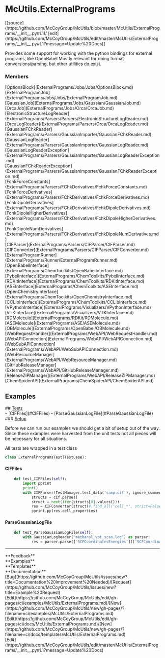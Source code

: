 # <a id="McUtils.ExternalPrograms">McUtils.ExternalPrograms</a> 
<div class="docs-source-link" markdown="1">
[[source](https://github.com/McCoyGroup/McUtils/blob/master/McUtils/ExternalPrograms/__init__.py#L1)/
[edit](https://github.com/McCoyGroup/McUtils/edit/master/McUtils/ExternalPrograms/__init__.py#L1?message=Update%20Docs)]
</div>
    
Provides some support for working with the python bindings for external programs, like OpenBabel
Mostly relevant for doing format conversions/parsing, but other utilities do exist.

### Members
<div class="container alert alert-secondary bg-light">
  <div class="row">
   <div class="col" markdown="1">
[OptionsBlock](ExternalPrograms/Jobs/Jobs/OptionsBlock.md)   
</div>
   <div class="col" markdown="1">
[ExternalProgramJob](ExternalPrograms/Jobs/Jobs/ExternalProgramJob.md)   
</div>
   <div class="col" markdown="1">
[GaussianJob](ExternalPrograms/Jobs/Gaussian/GaussianJob.md)   
</div>
</div>
  <div class="row">
   <div class="col" markdown="1">
[OrcaJob](ExternalPrograms/Jobs/Orca/OrcaJob.md)   
</div>
   <div class="col" markdown="1">
[ElectronicStructureLogReader](ExternalPrograms/Parsers/Parsers/ElectronicStructureLogReader.md)   
</div>
   <div class="col" markdown="1">
[OrcaLogReader](ExternalPrograms/Parsers/Orca/OrcaLogReader.md)   
</div>
</div>
  <div class="row">
   <div class="col" markdown="1">
[GaussianFChkReader](ExternalPrograms/Parsers/GaussianImporter/GaussianFChkReader.md)   
</div>
   <div class="col" markdown="1">
[GaussianLogReader](ExternalPrograms/Parsers/GaussianImporter/GaussianLogReader.md)   
</div>
   <div class="col" markdown="1">
[GaussianLogReaderException](ExternalPrograms/Parsers/GaussianImporter/GaussianLogReaderException.md)   
</div>
</div>
  <div class="row">
   <div class="col" markdown="1">
[GaussianFChkReaderException](ExternalPrograms/Parsers/GaussianImporter/GaussianFChkReaderException.md)   
</div>
   <div class="col" markdown="1">
[FchkForceConstants](ExternalPrograms/Parsers/FChkDerivatives/FchkForceConstants.md)   
</div>
   <div class="col" markdown="1">
[FchkForceDerivatives](ExternalPrograms/Parsers/FChkDerivatives/FchkForceDerivatives.md)   
</div>
</div>
  <div class="row">
   <div class="col" markdown="1">
[FchkDipoleDerivatives](ExternalPrograms/Parsers/FChkDerivatives/FchkDipoleDerivatives.md)   
</div>
   <div class="col" markdown="1">
[FchkDipoleHigherDerivatives](ExternalPrograms/Parsers/FChkDerivatives/FchkDipoleHigherDerivatives.md)   
</div>
   <div class="col" markdown="1">
[FchkDipoleNumDerivatives](ExternalPrograms/Parsers/FChkDerivatives/FchkDipoleNumDerivatives.md)   
</div>
</div>
  <div class="row">
   <div class="col" markdown="1">
[CIFParser](ExternalPrograms/Parsers/CIFParser/CIFParser.md)   
</div>
   <div class="col" markdown="1">
[CIFConverter](ExternalPrograms/Parsers/CIFParser/CIFConverter.md)   
</div>
   <div class="col" markdown="1">
[ExternalProgramRunner](ExternalPrograms/Runner/ExternalProgramRunner.md)   
</div>
</div>
  <div class="row">
   <div class="col" markdown="1">
[OpenBabelInterface](ExternalPrograms/ChemToolkits/OpenBabelInterface.md)   
</div>
   <div class="col" markdown="1">
[PybelInterface](ExternalPrograms/ChemToolkits/PybelInterface.md)   
</div>
   <div class="col" markdown="1">
[RDKitInterface](ExternalPrograms/ChemToolkits/RDKitInterface.md)   
</div>
</div>
  <div class="row">
   <div class="col" markdown="1">
[ASEInterface](ExternalPrograms/ChemToolkits/ASEInterface.md)   
</div>
   <div class="col" markdown="1">
[OpenChemistryInterface](ExternalPrograms/ChemToolkits/OpenChemistryInterface.md)   
</div>
   <div class="col" markdown="1">
[CCLibInterface](ExternalPrograms/ChemToolkits/CCLibInterface.md)   
</div>
</div>
  <div class="row">
   <div class="col" markdown="1">
[VPythonInterface](ExternalPrograms/Visualizers/VPythonInterface.md)   
</div>
   <div class="col" markdown="1">
[VTKInterface](ExternalPrograms/Visualizers/VTKInterface.md)   
</div>
   <div class="col" markdown="1">
[RDMolecule](ExternalPrograms/RDKit/RDMolecule.md)   
</div>
</div>
  <div class="row">
   <div class="col" markdown="1">
[ASEMolecule](ExternalPrograms/ASE/ASEMolecule.md)   
</div>
   <div class="col" markdown="1">
[OBMolecule](ExternalPrograms/OpenBabel/OBMolecule.md)   
</div>
   <div class="col" markdown="1">
[WebRequestHandler](ExternalPrograms/WebAPI/WebRequestHandler.md)   
</div>
</div>
  <div class="row">
   <div class="col" markdown="1">
[WebAPIConnection](ExternalPrograms/WebAPI/WebAPIConnection.md)   
</div>
   <div class="col" markdown="1">
[WebSubAPIConnection](ExternalPrograms/WebAPI/WebSubAPIConnection.md)   
</div>
   <div class="col" markdown="1">
[WebResourceManager](ExternalPrograms/WebAPI/WebResourceManager.md)   
</div>
</div>
  <div class="row">
   <div class="col" markdown="1">
[GitHubReleaseManager](ExternalPrograms/WebAPI/GitHubReleaseManager.md)   
</div>
   <div class="col" markdown="1">
[ReleaseZIPManager](ExternalPrograms/WebAPI/ReleaseZIPManager.md)   
</div>
   <div class="col" markdown="1">
[ChemSpiderAPI](ExternalPrograms/ChemSpiderAPI/ChemSpiderAPI.md)   
</div>
</div>
  <div class="row">
   <div class="col" markdown="1">
   
</div>
   <div class="col" markdown="1">
   
</div>
   <div class="col" markdown="1">
   
</div>
</div>
</div>





## Examples













<div class="collapsible-section">
 <div class="collapsible-section collapsible-section-header" markdown="1">
## <a class="collapse-link" data-toggle="collapse" href="#Tests-07cf9d" markdown="1"> Tests</a> <a class="float-right" data-toggle="collapse" href="#Tests-07cf9d"><i class="fa fa-chevron-down"></i></a>
 </div>
 <div class="collapsible-section collapsible-section-body collapse show" id="Tests-07cf9d" markdown="1">
 - [CIFFiles](#CIFFiles)
- [ParseGaussianLogFile](#ParseGaussianLogFile)

<div class="collapsible-section">
 <div class="collapsible-section collapsible-section-header" markdown="1">
### <a class="collapse-link" data-toggle="collapse" href="#Setup-10de4f" markdown="1"> Setup</a> <a class="float-right" data-toggle="collapse" href="#Setup-10de4f"><i class="fa fa-chevron-down"></i></a>
 </div>
 <div class="collapsible-section collapsible-section-body collapse show" id="Setup-10de4f" markdown="1">
 
Before we can run our examples we should get a bit of setup out of the way.
Since these examples were harvested from the unit tests not all pieces
will be necessary for all situations.

All tests are wrapped in a test class
```python
class ExternalProgramsTest(TestCase):
```

 </div>
</div>

#### <a name="CIFFiles">CIFFiles</a>
```python
    def test_CIFFiles(self):
        import pprint
        print()
        with CIFParser(TestManager.test_data('samp.cif'), ignore_comments=True) as cif:
            structs = cif.parse()
            struct = next(iter(structs[0].values()))
            res = CIFConverter(struct)#.find_all('cell_*', strict=False)
            pprint.pp(res.cell_properties)
```

#### <a name="ParseGaussianLogFile">ParseGaussianLogFile</a>
```python
    def test_ParseGaussianLogFile(self):
        with GaussianLogReader('methanol_vpt_scan.log') as parser:
            res = parser.parse(['SCFCoordinatesEnergies'])['SCFCoordinatesEnergies']
```

 </div>
</div>






---


<div markdown="1" class="text-secondary">
<div class="container">
  <div class="row">
   <div class="col" markdown="1">
**Feedback**   
</div>
   <div class="col" markdown="1">
**Examples**   
</div>
   <div class="col" markdown="1">
**Templates**   
</div>
   <div class="col" markdown="1">
**Documentation**   
</div>
   <div class="col" markdown="1">
   
</div>
   <div class="col" markdown="1">
   
</div>
   <div class="col" markdown="1">
   
</div>
</div>
  <div class="row">
   <div class="col" markdown="1">
[Bug](https://github.com/McCoyGroup/McUtils/issues/new?title=Documentation%20Improvement%20Needed)/[Request](https://github.com/McCoyGroup/McUtils/issues/new?title=Example%20Request)   
</div>
   <div class="col" markdown="1">
[Edit](https://github.com/McCoyGroup/McUtils/edit/gh-pages/ci/examples/McUtils/ExternalPrograms.md)/[New](https://github.com/McCoyGroup/McUtils/new/gh-pages/?filename=ci/examples/McUtils/ExternalPrograms.md)   
</div>
   <div class="col" markdown="1">
[Edit](https://github.com/McCoyGroup/McUtils/edit/gh-pages/ci/docs/McUtils/ExternalPrograms.md)/[New](https://github.com/McCoyGroup/McUtils/new/gh-pages/?filename=ci/docs/templates/McUtils/ExternalPrograms.md)   
</div>
   <div class="col" markdown="1">
[Edit](https://github.com/McCoyGroup/McUtils/edit/master/McUtils/ExternalPrograms/__init__.py#L1?message=Update%20Docs)   
</div>
   <div class="col" markdown="1">
   
</div>
   <div class="col" markdown="1">
   
</div>
   <div class="col" markdown="1">
   
</div>
</div>
</div>
</div>